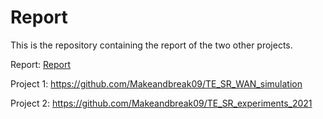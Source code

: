 # Report
This is the repository containing the report of the two other projects.

Report: [Report](Routingalgorithmen_Report.pdf)

Project 1: https://github.com/Makeandbreak09/TE_SR_WAN_simulation

Project 2: https://github.com/Makeandbreak09/TE_SR_experiments_2021
